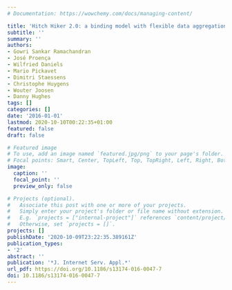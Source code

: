 ```yaml
---
# Documentation: https://wowchemy.com/docs/managing-content/

title: 'Hitch Hiker 2.0: a binding model with flexible data aggregation for the Internet-of-Things'
subtitle: ''
summary: ''
authors:
- Gowri Sankar Ramachandran
- José Proença
- Wilfried Daniels
- Mario Pickavet
- Dimitri Staessens
- Christophe Huygens
- Wouter Joosen
- Danny Hughes
tags: []
categories: []
date: '2016-01-01'
lastmod: 2020-10-10T00:22:35+01:00
featured: false
draft: false

# Featured image
# To use, add an image named `featured.jpg/png` to your page's folder.
# Focal points: Smart, Center, TopLeft, Top, TopRight, Left, Right, BottomLeft, Bottom, BottomRight.
image:
  caption: ''
  focal_point: ''
  preview_only: false

# Projects (optional).
#   Associate this post with one or more of your projects.
#   Simply enter your project's folder or file name without extension.
#   E.g. `projects = ["internal-project"]` references `content/project/deep-learning/index.md`.
#   Otherwise, set `projects = []`.
projects: []
publishDate: '2020-10-09T23:22:35.389161Z'
publication_types:
- '2'
abstract: ''
publication: '*J. Internet Serv. Appl.*'
url_pdf: https://doi.org/10.1186/s13174-016-0047-7
doi: 10.1186/s13174-016-0047-7
---
```

